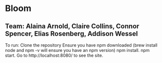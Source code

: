 # Bloom
## Team: Alaina Arnold, Claire Collins, Connor Spencer, Elias Rosenberg, Addison Wessel

To run:
Clone the repository
Ensure you have npm downloaded (brew install node and npm -v will ensure you have an npm version)
npm install.
npm start.
Go to http://localhost:8080/ to see the site.
